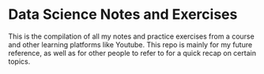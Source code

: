 # Data Science Notes and Exercises
This is the compilation of all my notes and practice exercises from a course and other learning platforms like Youtube. This repo is mainly for my future reference, as well as for other people to refer to for a quick recap on certain topics.